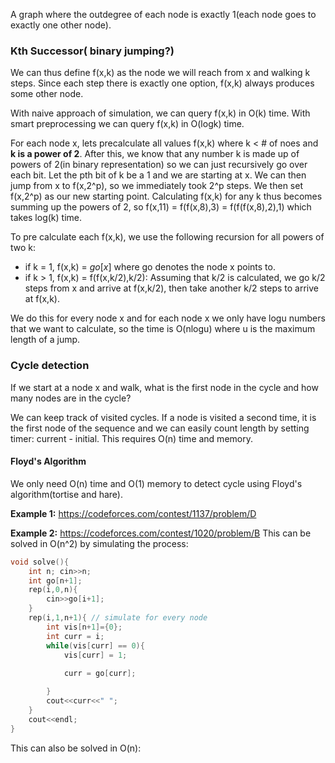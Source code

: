 A graph where the outdegree of each node is exactly 1(each node goes to exactly one other node).
### Kth Successor( binary jumping?)
We can thus define f(x,k) as the node we will reach from x and walking k steps. Since each step there is exactly one option, f(x,k) always produces some other node.

With naive approach of simulation, we can query f(x,k) in O(k) time. With smart preprocessing we can query f(x,k) in O(logk) time.

For each node x, lets precalculate all values f(x,k) where k < # of noes and **k is a power of 2**. After this, we know that any number k is made up of powers of 2(in binary representation) so we can just recursively go over each bit. Let the pth bit of k be a 1 and we are starting at x. We can then jump from x to f(x,2^p), so we immediately took 2^p steps. We then set f(x,2^p) as our new starting point. Calculating f(x,k) for any k thus becomes summing up the powers of 2, so f(x,11) = f(f(x,8),3) = f(f(f(x,8),2),1) which takes log(k) time.

To pre calculate each f(x,k), we use the following recursion for all powers of two k:
- if k = 1, f(x,k) = $go[x]$ where go denotes the node x points to.
- if k > 1, f(x,k) = f(f(x,k/2),k/2): Assuming that k/2 is calculated, we go k/2 steps from x and arrive at f(x,k/2), then take another k/2 steps to arrive at f(x,k).

We do this for every node x and for each node x we only have logu numbers that we want to calculate, so the time is O(nlogu) where u is the maximum length of a jump.

### Cycle detection
If we start at a node x and walk, what is the first node in the cycle and how many nodes are in the cycle?

We can keep track of visited cycles. If a node is visited a second time, it is the first node of the sequence and we can easily count length by setting timer: current - initial. This requires O(n) time and memory.

#### Floyd's Algorithm
We only need O(n) time and O(1) memory to detect cycle using Floyd's algorithm(tortise and hare).

**Example 1:** https://codeforces.com/contest/1137/problem/D


**Example 2:** https://codeforces.com/contest/1020/problem/B
This can be solved in O(n^2) by simulating the process:
```cpp
void solve(){
    int n; cin>>n;
    int go[n+1];
    rep(i,0,n){
        cin>>go[i+1];
    }
    rep(i,1,n+1){ // simulate for every node
        int vis[n+1]={0};
        int curr = i;
        while(vis[curr] == 0){
            vis[curr] = 1;
    
            curr = go[curr];

        }
        cout<<curr<<" ";
    }
    cout<<endl;      
}
```

This can also be solved in O(n):

```cpp

```



  

